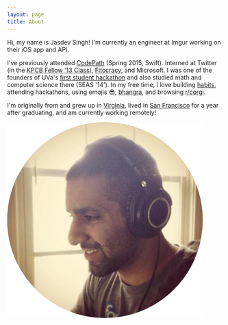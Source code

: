 ```yaml
---
layout: page
title: About
---
```


Hi, my name is Jasdev Singh! I'm currently an engineer at Imgur working on their iOS
app and API.

I've previously attended [CodePath](http://codepath.com) (Spring 2015, Swift). Interned at Twitter (in the [KPCB Fellow '13 Class](http://kpcbfellows.com)), [Fitocracy](https://www.fitocracy.com), and Microsoft. I was one of the founders of UVa's [first student hackathon](http://hackuva.io) and also studied math and computer science there (SEAS '14'). In my free time, I love building [habits](https://www.coach.me/users/3140daf3d432d7f0065b), attending hackathons, using emojis 😎, [bhangra](https://youtu.be/vXgF-Ezg78c?t=15s), and browsing [r/corgi](http://imgur.com/r/corgi/top).

I'm originally from and grew up in [Virginia](http://en.wikipedia.org/wiki/Fairfax_Station,_Virginia), lived in [San Francisco](http://en.wikipedia.org/wiki/San_Francisco) for a year after graduating, and am currently working remotely!

![](/public/images/about-pic.png)
